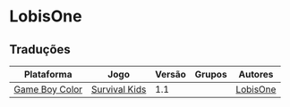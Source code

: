 # LobisOne

## Traduções

| Plataforma | Jogo | Versão | Grupos | Autores |
| ----------- | ----------- | ----------- | ----------- | ----------- |
| [Game Boy Color](../../traducoes/game-boy-color/) | [Survival Kids](../../traducoes/game-boy-color/survival-kids_lobisone/) | 1.1 |  | [LobisOne](../../autores/lobisone/) |